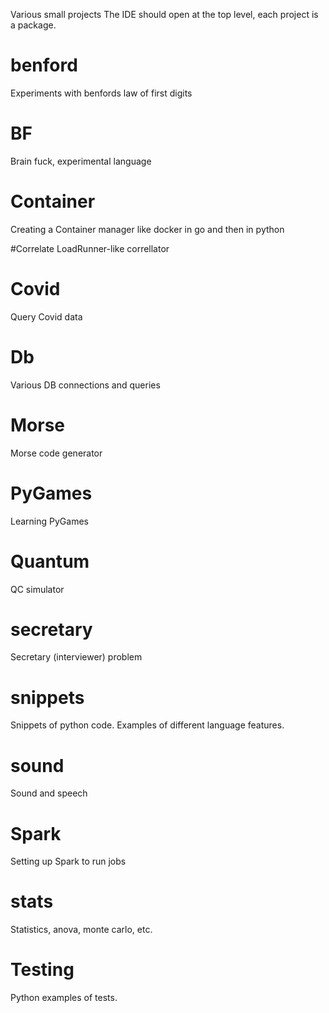 Various small projects
The IDE should open at the top level, each project is a package.


# benford   
Experiments with benfords law of first digits

# BF        
Brain fuck, experimental language

# Container 
Creating a Container manager like docker in go and then in python

#Correlate 
LoadRunner-like correllator

# Covid
Query Covid data

# Db        
Various DB connections and queries

# Morse     
Morse code generator

# PyGames   
Learning PyGames

# Quantum   
QC simulator

# secretary 
Secretary (interviewer) problem

# snippets  
Snippets of python code. Examples of different language features.

# sound
Sound and speech

# Spark     
Setting up Spark to run jobs

# stats
Statistics, anova, monte carlo, etc.

# Testing   
Python examples of tests.

